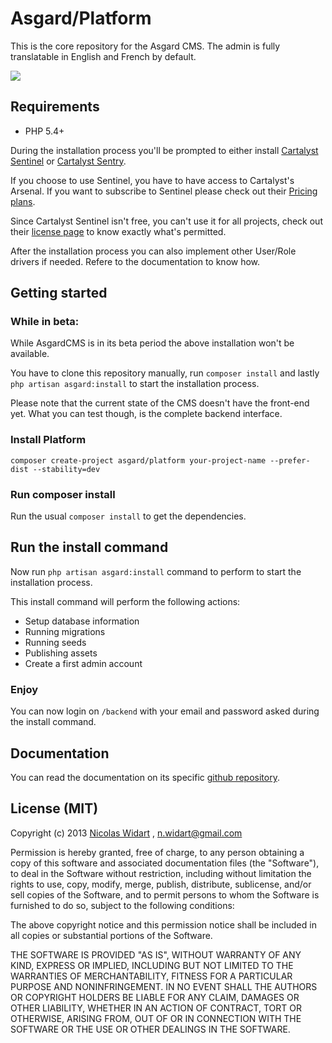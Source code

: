 # Asgard/Platform

This is the core repository for the Asgard CMS. The admin is fully translatable in English and French by default.

![](https://i.cloudup.com/WcLe-ORql4.thumb.png)

## Requirements

* PHP 5.4+

During the installation process you'll be prompted to either install [Cartalyst Sentinel](https://cartalyst.com/manual/sentinel/1.0?utm_source=asgard-cms&utm_medium=readme&utm_campaign=asgard-cms) or [Cartalyst Sentry](https://cartalyst.com/manual/sentry/2.1?utm_source=asgard-cms&utm_medium=readme&utm_campaign=asgard-cms).

If you choose to use Sentinel, you have to have access to Cartalyst's Arsenal. If you want to subscribe to Sentinel please check out their [Pricing plans](https://cartalyst.com/pricing?utm_source=asgard-cms&utm_medium=readme&utm_campaign=asgard-cms).

Since Cartalyst Sentinel isn't free, you can't use it for all projects, check out their [license page](https://cartalyst.com/license?utm_source=asgard-cms&utm_medium=readme&utm_campaign=asgard-cms) to know exactly what's permitted.

After the installation process you can also implement other User/Role drivers if needed. Refere to the documentation to know how.

## Getting started

### While in beta:

While AsgardCMS is in its beta period the above installation won't be available.

You have to clone this repository manually, run `composer install` and lastly `php artisan asgard:install` to start the installation process.

Please note that the current state of the CMS doesn't have the front-end yet. What you can test though, is the complete backend interface.

### Install Platform

```
composer create-project asgard/platform your-project-name --prefer-dist --stability=dev
```

### Run composer install

Run the usual `composer install` to get the dependencies.

## Run the install command

Now run `php artisan asgard:install` command to perform to start the installation process.

This install command will perform the following actions:

- Setup database information
- Running migrations
- Running seeds
- Publishing assets
- Create a first admin account


### Enjoy

You can now login on `/backend` with your email and password asked during the install command.


## Documentation

You can read the documentation on its specific [github repository](https://github.com/AsgardCms/Documentation).




## License (MIT)

Copyright (c) 2013 [Nicolas Widart](http://www.nicolaswidart.com) , n.widart@gmail.com

Permission is hereby granted, free of charge, to any person obtaining a copy of this software and associated documentation files (the "Software"), to deal in the Software without restriction, including without limitation the rights to use, copy, modify, merge, publish, distribute, sublicense, and/or sell copies of the Software, and to permit persons to whom the Software is furnished to do so, subject to the following conditions:

The above copyright notice and this permission notice shall be included in all copies or substantial portions of the Software.

THE SOFTWARE IS PROVIDED "AS IS", WITHOUT WARRANTY OF ANY KIND, EXPRESS OR IMPLIED, INCLUDING BUT NOT LIMITED TO THE WARRANTIES OF MERCHANTABILITY, FITNESS FOR A PARTICULAR PURPOSE AND NONINFRINGEMENT. IN NO EVENT SHALL THE AUTHORS OR COPYRIGHT HOLDERS BE LIABLE FOR ANY CLAIM, DAMAGES OR OTHER LIABILITY, WHETHER IN AN ACTION OF CONTRACT, TORT OR OTHERWISE, ARISING FROM, OUT OF OR IN CONNECTION WITH THE SOFTWARE OR THE USE OR OTHER DEALINGS IN THE SOFTWARE.
